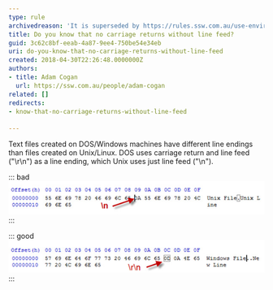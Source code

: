 ```yaml
---
type: rule
archivedreason: 'It is superseded by https://rules.ssw.com.au/use-environment-newline-to-make-a-new-line-in-your-string '
title: Do you know that no carriage returns without line feed?
guid: 3c62c8bf-eeab-4a87-9ee4-750be54e34eb
uri: do-you-know-that-no-carriage-returns-without-line-feed
created: 2018-04-30T22:26:48.0000000Z
authors:
- title: Adam Cogan
  url: https://ssw.com.au/people/adam-cogan
related: []
redirects:
- know-that-no-carriage-returns-without-line-feed

---
```


Text files created on DOS/Windows machines have different line endings than files created on Unix/Linux. DOS uses carriage return and line feed ("\r\n") as a line ending, which Unix uses just line feed ("\n").


<!--endintro-->


::: bad  
![Figure: Bad example](carriage-bad.jpg)  
:::


::: good  
![Figure: Good example](carriage-good.jpg)  
:::
